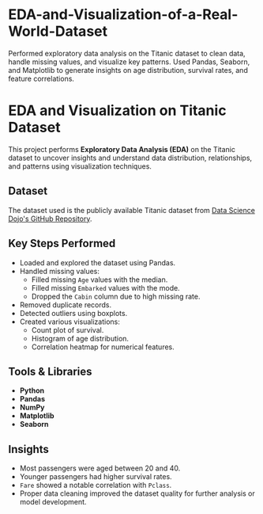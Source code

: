 # EDA-and-Visualization-of-a-Real-World-Dataset
Performed exploratory data analysis on the Titanic dataset to clean data, handle missing values, and visualize key patterns. Used Pandas, Seaborn, and Matplotlib to generate insights on age distribution, survival rates, and feature correlations.

# EDA and Visualization on Titanic Dataset

This project performs **Exploratory Data Analysis (EDA)** on the Titanic dataset to uncover insights and understand data distribution, relationships, and patterns using visualization techniques.

##  Dataset

The dataset used is the publicly available Titanic dataset from [Data Science Dojo's GitHub Repository](https://raw.githubusercontent.com/datasciencedojo/datasets/master/titanic.csv).

##  Key Steps Performed

- Loaded and explored the dataset using Pandas.
- Handled missing values:
  - Filled missing `Age` values with the median.
  - Filled missing `Embarked` values with the mode.
  - Dropped the `Cabin` column due to high missing rate.
- Removed duplicate records.
- Detected outliers using boxplots.
- Created various visualizations:
  - Count plot of survival.
  - Histogram of age distribution.
  - Correlation heatmap for numerical features.

## Tools & Libraries

- **Python**
- **Pandas**
- **NumPy**
- **Matplotlib**
- **Seaborn**

##  Insights

- Most passengers were aged between 20 and 40.
- Younger passengers had higher survival rates.
- `Fare` showed a notable correlation with `Pclass`.
- Proper data cleaning improved the dataset quality for further analysis or model development.

